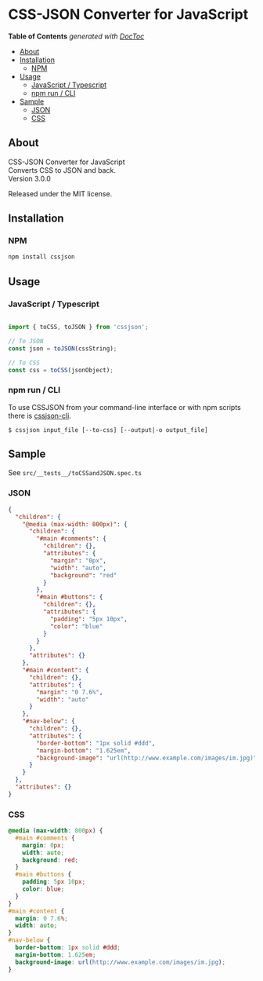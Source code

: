 
# CSS-JSON Converter for JavaScript

<!-- START doctoc generated TOC please keep comment here to allow auto update -->
<!-- DON'T EDIT THIS SECTION, INSTEAD RE-RUN doctoc TO UPDATE -->
**Table of Contents**  *generated with [DocToc](https://github.com/thlorenz/doctoc)*

- [About](#about)
- [Installation](#installation)
  - [NPM](#npm)
- [Usage](#usage)
  - [JavaScript / Typescript](#javascript--typescript)
  - [npm run / CLI](#npm-run--cli)
- [Sample](#sample)
  - [JSON](#json)
  - [CSS](#css)

<!-- END doctoc generated TOC please keep comment here to allow auto update -->

## About

CSS-JSON Converter for JavaScript  
Converts CSS to JSON and back.  
Version 3.0.0

Released under the MIT license.

## Installation

### NPM

```bash
npm install cssjson
```

## Usage

### JavaScript / Typescript

```typescript

import { toCSS, toJSON } from 'cssjson';

// To JSON
const json = toJSON(cssString);

// To CSS
const css = toCSS(jsonObject);
```

### npm run / CLI

To use CSSJSON from your command-line interface or with npm scripts there is [cssjson-cli](https://github.com/jakedex/cssjson-cli).

```
$ cssjson input_file [--to-css] [--output|-o output_file]
```

## Sample

See `src/__tests__/toCSSandJSON.spec.ts` 

### JSON

```json
{
  "children": {
    "@media (max-width: 800px)": {
      "children": {
        "#main #comments": {
          "children": {},
          "attributes": {
            "margin": "0px",
            "width": "auto",
            "background": "red"
          }
        },
        "#main #buttons": {
          "children": {},
          "attributes": {
            "padding": "5px 10px",
            "color": "blue"
          }
        }
      },
      "attributes": {}
    },
    "#main #content": {
      "children": {},
      "attributes": {
        "margin": "0 7.6%",
        "width": "auto"
      }
    },
    "#nav-below": {
      "children": {},
      "attributes": {
        "border-bottom": "1px solid #ddd",
        "margin-bottom": "1.625em",
        "background-image": "url(http://www.example.com/images/im.jpg)"
      }
    }
  },
  "attributes": {}
}
```

### CSS

```css
@media (max-width: 800px) {
  #main #comments {
    margin: 0px;
    width: auto;
    background: red;
  }
  #main #buttons {
    padding: 5px 10px;
    color: blue;
  }
}
#main #content {
  margin: 0 7.6%;
  width: auto;
}
#nav-below {
  border-bottom: 1px solid #ddd;
  margin-bottom: 1.625em;
  background-image: url(http://www.example.com/images/im.jpg);
}
```
